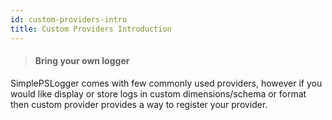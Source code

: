 ```yaml
---
id: custom-providers-intro
title: Custom Providers Introduction
---
```


> #### Bring your own logger

SimplePSLogger comes with few commonly used providers, however if you would like display or store logs in custom dimensions/schema or format then custom provider provides a way to register your provider.
